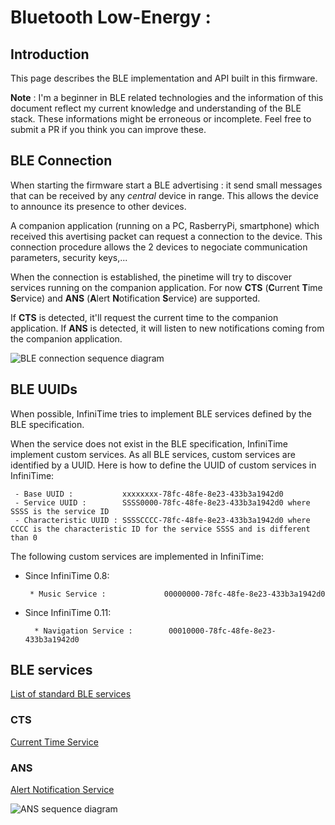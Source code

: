 # Bluetooth Low-Energy :
## Introduction
This page describes the BLE implementation and API built in this firmware.

**Note** : I'm a beginner in BLE related technologies and the information of this document reflect my current knowledge and understanding of the BLE stack. These informations might be erroneous or incomplete. Feel free to submit a PR if you think you can improve these.

## BLE Connection
When starting the firmware start a BLE advertising : it send small messages that can be received by any *central* device in range. This allows the device to announce its presence to other devices.

A companion application (running on a PC, RasberryPi, smartphone) which received this avertising packet can request a connection to the device. This connection procedure allows the 2 devices to negociate communication parameters, security keys,...

When the connection is established, the pinetime will try to discover services running on the companion application. For now **CTS** (**C**urrent **T**ime **S**ervice) and **ANS** (**A**lert **N**otification **S**ervice) are supported.

If **CTS** is detected, it'll request the current time to the companion application. If **ANS** is detected, it will listen to new notifications coming from the companion application.

![BLE connection sequence diagram](ble/connection_sequence.png "BLE connection sequence diagram")

## BLE UUIDs
When possible, InfiniTime tries to implement BLE services defined by the BLE specification.

When the service does not exist in the BLE specification, InfiniTime implement custom services. As all BLE services, custom services are identified by a UUID. Here is how to define the UUID of custom services in InfiniTime:

```
 - Base UUID :           xxxxxxxx-78fc-48fe-8e23-433b3a1942d0
 - Service UUID :        SSSS0000-78fc-48fe-8e23-433b3a1942d0 where SSSS is the service ID
 - Characteristic UUID : SSSSCCCC-78fc-48fe-8e23-433b3a1942d0 where CCCC is the characteristic ID for the service SSSS and is different than 0
```

The following custom services are implemented in InfiniTime:

 - Since InfiniTime 0.8:
   ```
    * Music Service :             00000000-78fc-48fe-8e23-433b3a1942d0
   ```

 - Since InfiniTime 0.11:
   ```
     * Navigation Service :        00010000-78fc-48fe-8e23-433b3a1942d0
   ```

## BLE services
[List of standard BLE services](https://www.bluetooth.com/specifications/gatt/services/)

### CTS
[Current Time Service](https://www.bluetooth.com/wp-content/uploads/Sitecore-Media-Library/Gatt/Xml/Services/org.bluetooth.service.current_time.xml)

### ANS
[Alert Notification Service](https://www.bluetooth.com/wp-content/uploads/Sitecore-Media-Library/Gatt/Xml/Services/org.bluetooth.service.alert_notification.xml)

![ANS sequence diagram](./ble/ans_sequence.png "ANS sequence diagram")

